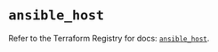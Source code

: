 # `ansible_host`

Refer to the Terraform Registry for docs: [`ansible_host`](https://registry.terraform.io/providers/nefixestrada/ansible/2.0.4/docs/resources/host).
